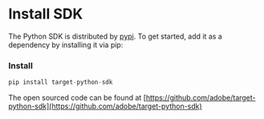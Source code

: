 # Install SDK

The Python SDK is distributed by [pypi](https://pypi.org/project/target-python-sdk). To get started, add it as a dependency by installing it via pip:

<CodeBlock slots="heading, code" repeat="1" languages="python" />

### Install

```python
pip install target-python-sdk
```

The open sourced code can be found at [https://github.com/adobe/target-python-sdk](https://github.com/adobe/target-python-sdk)